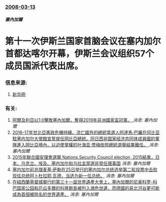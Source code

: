 ### [2008-03-13](/news/2008/03/13/index.md)

##### 塞內加爾
# 第十一次伊斯兰国家首脑会议在塞内加尔首都达喀尔开幕，伊斯兰会议组织57个成员国派代表出席。




### 信息来源:

1. [新华网](http://news.xinhuanet.com/newscenter/2008-03/13/content_7784183.htm)

### 有关:

1. [阿爾及利亞以1:0擊敗塞內加爾，奪得2019年非洲國家盃冠軍。 ](/zh/news/2019/07/19/阿爾及利亞以1-0擊敗塞內加爾-奪得2019年非洲國家盃冠軍.md) _消息: 塞內加爾_
2. [2016–17年甘比亞憲政危機持續，流亡國外的總統當選人阿達馬·巴羅在冈比亚駐塞内加尔大使館宣誓就任岡比亞總統。同日西非国家经济共同体成員國的軍隊進入岡比亞境內，以迫使掌權的叶海亚·贾梅依照總統選舉結果離任。 ](/zh/news/2017/01/19/2016-17年甘比亞憲政危機持續-流亡國外的總統當選人阿達馬-巴羅在冈比亚駐塞内加尔大使館宣誓就任岡比亞總統-同日西非.md) _消息: 塞內加爾_
3. [2015年聯合國安理會選舉 Nations Security Council election, 2015結束，日本、乌克兰、埃及、塞内加尔和乌拉圭當選非常任理事国](/zh/news/2015/10/15/2015年聯合國安理會選舉-Nations-Security-Council-election-2015結束-日本-乌.md) _消息: 塞內加爾_
4. [塞内加尔前总理麦基·萨勒在25日举行的塞内加尔总统选举第二轮投票中击败现任总统阿卜杜拉耶·瓦德，当选为新一任总统。](/zh/news/2012/03/27/塞内加尔前总理麦基-萨勒在25日举行的塞内加尔总统选举第二轮投票中击败现任总统阿卜杜拉耶-瓦德-当选为新一任总统.md) _消息: 塞內加爾_
5. [在紐西蘭基督城舉行的第三十一屆世界遺產大會上，塞內加爾的尼奥科罗-科巴国家公园和厄瓜多爾的科隆群島被列入瀕危世遺，而德國的易北河谷更可能成為首個被除名的世界遺產。](/zh/news/2007/06/26/在紐西蘭基督城舉行的第三十一屆世界遺產大會上-塞內加爾的尼奥科罗-科巴国家公园和厄瓜多爾的科隆群島被列入瀕危世遺-而德國.md) _消息: 塞內加爾_

